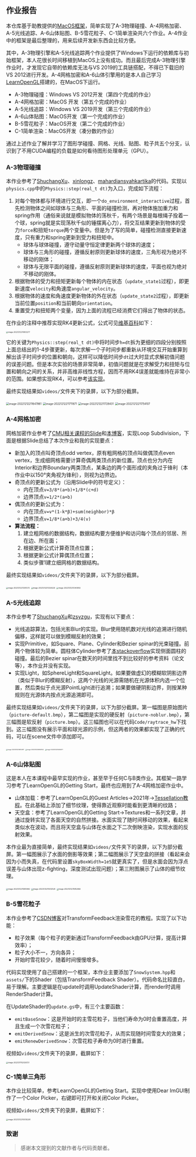 ## 作业报告

本仓库基于助教提供的[MacOS框架](https://github.com/RainEggplant/opengl-mac-boilerplate)，简单实现了A-3物理碰撞、A-4网格加密、A-5光线追踪、A-6山体贴图、B-5雪花粒子、C-1简单渲染共六个作业。A-4作业中的框架是最后整理的，用来后续开发新东西会比较方便。

其中，A-3物理引擎和A-5光线追踪两个作业提供了Windows下运行的依赖库与初始框架，本人花很长时间移植到MacOS上没有成功。而且最后完成A-3物理引擎作业时，才发现它自带的依赖库无法与VS 2019的工具链搭配，不得已下载旧的VS 2012进行开发。A-4网格加密和A-6山体引擎用的是本人自己学习[LearnOpenGL](https://learnopengl.com/)搭建的，在MacOS下运行。

- A-3物理碰撞：Windows VS 2012开发（第四个完成的作业）
- A-4网格加密：MacOS 开发（第五个完成的作业）
- A-5光线追踪：Windows VS 2019开发（第三个完成的作业）
- A-6山体贴图：MacOS开发（第一个完成的作业）
- B-5雪花粒子：MacOS开发（第二个完成的作业）
- C-1简单渲染：MacOS开发（凑分数的作业）

通过上述作业了解并学习了图形学碰撞、网格、光线、贴图、粒子共五个分支，认识到了不用CUDA编程的负载是如何看待图形处理单元（GPU）。

### A-3物理碰撞

本作业参考了[ShuchangXu](https://github.com/ShuchangXu/ComputerGraphics)、[xinlongz](https://github.com/xinlongz/ComputerGraphics)、[mahardiansyahkartika](https://github.com/mahardiansyahkartika/Computer-Graphics)的代码。实现以`physics.cpp`中的`Physics::step(real_t dt)`为入口，完成如下流程：

1. 对每个物体都与环境进行交互，即一个`do_environment_interactive`过程，首先检测物体之间如球体与三角形、平面的碰撞检测，再对物体施加重力和spring作用（通俗来说就是模拟物体的荡秋千，有两个场景是每根绳子拴着一个球，spring就是实现荡秋千似的锤摆离心力），将交互结果更新到物体的受力`force`和扭矩`torque`两个变量中。但是为了写的简单，碰撞检测直接更新速度，只有重力和spring更新到受力和扭矩中。
   - 球体与球体碰撞，遵守动量守恒定律更新两个球体的速度；
   - 球体与三角形的碰撞，遵循反射原则更新球体的速度，三角形视为绝对不移动的刚体；
   - 球体与无限平面的碰撞，遵循反射原则更新球体的速度，平面也视为绝对不移动的刚体。
2. 根据物体的受力和扭矩更新每个物体的内在状态（`update_state1`过程），即更新速度`velocity`和角速度`angular_velocity`。
3. 根据物体的速度和角速度更新物体的外在状态（`update_state2`过程），即更新当前位置`position`和当前朝向`orientation`。
4. 重置受力和扭矩两个变量，因为上面的流程已经消费它们得出了物体的状态。

在作业的注释中推荐实现RK4更新公式，公式可见[维基百科](https://en.wikipedia.org/wiki/Runge%E2%80%93Kutta_methods)如下：

<img src="images/image-20221212210853277.png" alt="image-20221212210853277" style="zoom:33%;" />

它的关键为`Physics::step(real_t dt)`中将时间步`h=dt`拆为更细的四段分别按照上面总结出的1-4步骤更新，每次求解一个子时间步都重新从环境交互开始重算到解出该子时间步的位置和朝向，这样可以降低时间步`dt`过大时显式求解初值问题的误差问题。但是本次实验的场景非常简单，初值问题就是在求解受力和扭矩与位置和朝向之间的关系，并非高维非线性方程，因而不用RK4误差就能维持在非常小的范围。如果想实现RK4，可以参考[该实现](https://github.com/mahardiansyahkartika/Computer-Graphics)。

最终实现结果如`videos/`文件夹下的录屏，以下为部分截屏。

<img src="images/image-20221212211647861.png" alt="image-20221212211647861" style="zoom:50%;" />

<img src="images/image-20221212211711871.png" alt="image-20221212211711871" style="zoom:50%;" />

<img src="images/image-20221212211728431.png" alt="image-20221212211728431" style="zoom:50%;" />

<img src="images/image-20221212211754107.png" alt="image-20221212211754107" style="zoom:50%;" />

### A-4网格加密

网格加密作业参考了[CMU相关课程的Slide](http://www.cs.cmu.edu/afs/cs/academic/class/15462-s14/www/lec_slides/Subdivision.pdf)和[本博客](https://blog.csdn.net/Mahabharata_/article/details/77585393)，实现Loop Subdivision，下面是根据Slide总结了本次作业和我的实现要点：

- 新加入的顶点叫奇顶点odd vertex，原有粗网格的顶点叫做偶顶点even vertex，生成细网格需要计算奇偶两类顶点的新位置。顶点也分为内在Interior和边界Boundary两类顶点，某条边的两个面形成的夹角过于锋利（本作业中以150°夹角视为锋利），则视为边界边。
- 奇顶点的更新公式为（沿用Slide中的符号定义）：
  - 内在顶点`v=3/8*(a+b)+1/8*(c+d)`
  - 边界顶点`v=1/2*(a+b)`
- 偶顶点的更新公式为：
  - 内在顶点`v=v*(1-k*β)+sum(neighbor)*β`
  - 边界顶点`v=1/8*(a+b)+3/4(v)`
- **算法流程：**
  1. 建立粗网格的数据结构，数据结构要方便维护和访问每个顶点的邻居、所在边、所在面；
  2. 根据更新公式计算奇顶点位置；
  3. 根据更新公式计算偶顶点位置；
  4. 类似步骤1建立细网格的数据结构。

最终实现结果如`videos/`文件夹下的录屏，以下为部分截屏。

<img src="images/image-20221212213301272.png" alt="image-20221212213301272" style="zoom: 33%;" />

<img src="images/image-20221212213326226.png" alt="image-20221212213326226" style="zoom:33%;" />

<img src="images/image-20221212213343902.png" alt="image-20221212213343902" style="zoom:33%;" />

### A-5光线追踪

本作业参考了[ShuchangXu](https://github.com/ShuchangXu/ComputerGraphics)和[zsyzgu](https://github.com/zsyzgu/photon-mapping)，实现有以下要点：

- 光线追踪算法，包括光影Blur的实现。Blur使用随机数对光线的追溯进行随机偏移，这样就可以做到模糊反射的效果；
- 实现Primitive，如Square、Plane、Cylinder和Bezier spinar的光束碰撞。前两个物体较为简单。圆柱体Cylinder参考了[本stackoverflow](https://stackoverflow.com/a/9837645)实现侧面圆柱的碰撞。最后的Bezier spinar在数天的时间里找不到比较好的参考资料（论文等），本作业并没有实现。
- 实现Light，如SphereLight和SquareLight。如果要做虚幻的模糊软阴影边界（类似于Blur的模糊反射），这两个光线的光源需随机在光源体积内选一个位置，然后类似于点光源PointLight进行追溯；如果要做硬阴影边界，则按某种规则在光源体内按点光源追溯即可。

最终实现结果如`videos/`文件夹下的录屏，以下为部分截屏。第一幅图是原始图片（`picture-default.bmp`），第二幅图是实现的硬反射（`picture-noblur.bmp`），第三幅图是软反射（`picture.bmp`）。这三幅图也可以在代码`Code/raytrace_hw`下找到。这三幅图没有展示平面和球光源的示例，但这两者的效果都实现了正确的代码，可以在scene文件中添加即可。

<img src="images/image-20221212214904917.png" alt="image-20221212214904917" style="zoom: 25%;" />

<img src="images/image-20221212214846142.png" alt="image-20221212214846142" style="zoom: 25%;" />

<img src="images/image-20221212215054571.png" alt="image-20221212215054571" style="zoom: 25%;" />

### A-6山体贴图

这是本人在本课程中最早实现的作业，甚至早于任何C与B类作业。其框架一路学习参考了LearnOpenGL的Getting Start，最终也应用到了A-4网格加密作业中。

- 山体加载：参考了LearnOpenGL的Guest Articles→2021年→[Tessellation教程](https://learnopengl.com/Guest-Articles/2021/Tessellation/Height-map)。在此基础上添加了细节纹理，使得靠近观察时能看到更清晰的纹路；
- 天空盒：参考了LearnOpenGL的Getting Start→Textures和一系列文章，并通过旋转实现了各面天空的自然拼接。水面实现了随时间移动的效果，看起来类似水在波动，而且将天空盒与山体在水面之下二次倒映渲染，实现水面的反射效果。

本作业最为直接简单，最终实现结果如`videos/`文件夹下的录屏，以下为部分截屏。第一幅图展示了水面的倒影等效果；第二幅图展示了天空盒的拼接（看起来会因为小而失真，在代码里设置`skyBoxWidth=1e5`就更真实了，但是水面会因为浮点误差与山体出现z-fighting，深度测试出现问题）；第三附图展示了山体的细节纹理。

<img src="images/image-20221212215855962.png" alt="image-20221212215855962" style="zoom:33%;" />

<img src="images/image-20221212215932528.png" alt="image-20221212215932528" style="zoom:33%;" />

<img src="images/image-20221212215952682.png" alt="image-20221212215952682" style="zoom:33%;" />

### B-5雪花粒子

本作业参考了[CSDN博客](https://blog.csdn.net/qq_31615919/article/details/78971275)对TransformFeedback渲染雪花的教程。实现了以下功能：

- 粒子效果（每个粒子的更新通过TransformFeedback由GPU计算，提高计算效率）；
- 粒子大小不一，方向各异；
- 开始时雪花较少，随着时间慢慢增多。

代码实现使用了自己搭建的一个框架，本作业主要添加了`SnowSystem.hpp`和`assets/`下的Shader（包括TransformFeedback Shader）。代码命名比较直白，易于理解。主要逻辑是在update时调用UpdateShader计算，而render时调用RenderShader计算。

在UpdateShader的`update.gs`中，有三个主要函数：

- `emitBaseSnow`：这是开始时的主雪花粒子，当他们寿命为0时会重置高度，并且生成一个次雪花粒子；
- `emitDerivedSnow`：这是派生的次雪花粒子，从而实现随时间雪变大的效果；
- `emitRenewDerivedSnow`：次雪花粒子寿命为0时进行重置。

视频如`videos/`文件夹下的录屏，截屏如下：

<img src="images/image-20221211152026721.png" alt="image-20221211152026721" style="zoom:33%;" />

### C-1简单三角形

本作业比较简单，参考LearnOpenGL的Getting Start。实现中使用Dear ImGUI制作了一个Color Picker，右键即可打开和关闭Color Picker。

视频如`videos/`文件夹下的录屏，截屏如下：

<img src="images/image-202212122103135281.png" alt="image-202212122103135281" style="zoom:33%;" />

### 致谢

> 感谢本文提到的文献作者与代码贡献者。
